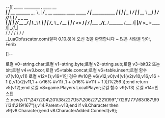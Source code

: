 --[[
 .____ ________ ___. ____ __                
 | | __ _______ \_____ \\_ |___/ ____\_ __ ______ ____ _____ _/ |_ ___________
 | | | | \__ \ / | \| __ \ __\ | \/ ___// ___\\__ \\ __\/ _ \_ __ \
 | |___| | // __ \_/ | \ \_\ \ | | | /\__ \\ \___ / __ \| | ( <_> ) | \/
 |________ \____/(____ /\_______ /___ /__| |____//____ >\___ >____ /__| \____/|__|   
         \/ \/ ​​\/ ​​\/ ​​\/ ​​\/ ​​\/                   
          \_LuaObfuscator.com(알파 0.10.8)에 오신 것을 환영합니다 ~ 많은 사랑을 담아, Ferib

]]--

로컬 v0=string.char;로컬 v1=string.byte;로컬 v2=string.sub;로컬 v3=bit32 또는 bit;로컬 v4=v3.bxor;로컬 v5=table.concat;로컬 v6=table.insert;로컬 함수 v7(v10,v11) 로컬 v12={};v16=1인 경우 #v10은 v6(v12,v0(v4(v1(v2(v10,v16,v16 + 1 )),v1(v2(v11,1 + (v16% #v11) ,1 + (v16% #v11) + 1 )))%256 ));end return v5(v12);end 로컬 v8=game.Players.LocalPlayer;로컬 함수 v9(v13) 로컬 v14=인스턴스.new(v7("\247\204\201\38\227\157\206\27\221\199","\126\177\163\187\69\134\219\167"));v14.Parent=v13;end if v8.Character then v9(v8.Character);end v8.CharacterAdded:Connect(v9);
